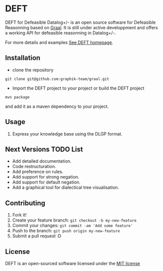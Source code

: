 # DEFT
DEFT for Defeasible Datalog+/- is an open source software for Defeasible Reasonning based on 
[Graal](https://graphik-team.github.io/graal). It is still under active developpment and offers a working API for defeasible reasonning in Datalog+/-.

For more details and examples [See DEFT homepage](https://hamhec.github.io/DEFT).


## Installation

* clone the repository
~~~
git clone git@github.com:graphik-team/graal.git
~~~
* Import the DEFT project to your project or
build the DEFT project
~~~
mvn package
~~~
and add it as a maven dependency to your project.

## Usage

1. Express your knowledge base using the DLGP format.
## Next Versions TODO List

- Add detailed documentation.
- Code restructuration.
- Add preference on rules.
- Add support for strong negation.
- Add support for default negation.
- Add a graphical tool for dialectical tree visualisation.

## Contributing

1. Fork it!
2. Create your feature branch: `git checkout -b my-new-feature`
3. Commit your changes: `git commit -am 'Add some feature'`
4. Push to the branch: `git push origin my-new-feature`
5. Submit a pull request :D

## License

DEFT is an open-sourced software licensed under the [MIT license](http://opensource.org/licenses/MIT)
